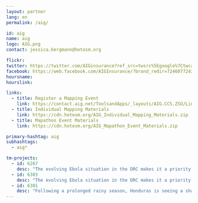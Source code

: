```yaml
---
layout: partner
lang: en
permalink: /aig/

id: aig
name: aig
logo: AIG.png
contact: jessica.bergmann@hotosm.org

flickr: 
twitter: https://twitter.com/AIGinsurance?ref_src=twsrc%5Egoogle%7Ctwcamp%5Eserp%7Ctwgr%5Eauthor
facebook: https://web.facebook.com/AIGInsurance/?brand_redir=724607724392388
hoursname:
hourslink:

links:
  - title: Register a Mapping Event
    link: https://contact.aig.net/ToolsandApps/_layouts/AIG.CCS.ZSO/LinksRedirector.aspx?link=GDG
  - title: Individual Mapping Materials
    link: https://cdn.hotosm.org/AIG_Individual_Mapping_Materials.zip
  - title: Mapathon Event Materials
    link: https://cdn.hotosm.org/AIG_Mapathon_Event_Materials.zip

primary-hashtag: aig
subhashtags:
  - aig*

tm-projects:
  - id: 6267
    desc: "The evolving Ebola situation in the DRC makes it a priority to map all tracks, pathways, health facilities and other infrastructure in towns and villages serving the borders. There is a severe lack of up-to-date and detailed maps of this area available to those involved in the fight to contain the potential outbreak."
  - id: 6303
    desc: "The evolving Ebola situation in the DRC makes it a priority to map all tracks, pathways, health facilities and other infrastructure in towns and villages serving the borders. There is a severe lack of up-to-date and detailed maps of this area available to those involved in the fight to contain the potential outbreak."
  - id: 6301
    desc: "Following a prolonged rainy season, Honduras is seeing a sharp increase in cases of dengue fever, with children particularly affected. To help bring the epidemic under control MSF is supporting community prevention efforts in one of the most affected regions as well as pediatric care at the Mario Catarino Rivas Hospital in San Pedro Sula, the second largest city in the country."
---
```

